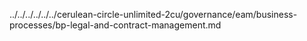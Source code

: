 ../../../../../../cerulean-circle-unlimited-2cu/governance/eam/business-processes/bp-legal-and-contract-management.md
